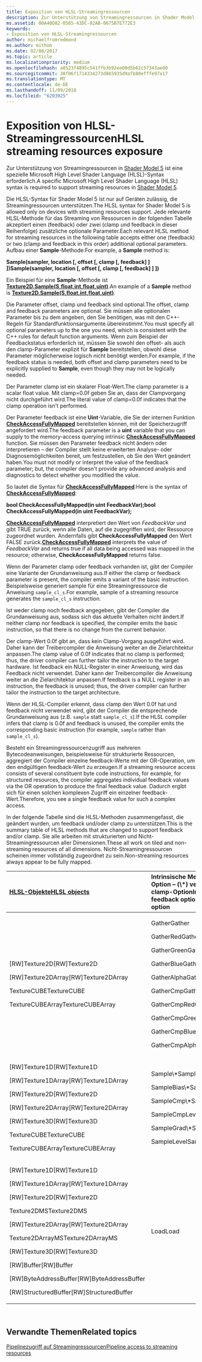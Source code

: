 ```yaml
---
title: Exposition von HLSL-Streamingressourcen
description: Zur Unterstützung von Streamingressourcen in Shader Model 5 ist eine spezielle Microsoft High Level Shader Language (HLSL)-Syntax erforderlich.
ms.assetid: 00A40D82-0565-43DC-82AB-0675B7E772E3
keywords:
- Exposition von HLSL-Streamingressourcen
author: michaelfromredmond
ms.author: mithom
ms.date: 02/08/2017
ms.topic: article
ms.localizationpriority: medium
ms.openlocfilehash: a8523f4895c541ffb3b92ee00d5b62c57343ae00
ms.sourcegitcommit: 38f06f1714334273d865935d9afb80efffe97a17
ms.translationtype: MT
ms.contentlocale: de-DE
ms.lasthandoff: 11/09/2018
ms.locfileid: "6203925"
---
```

# <a name="hlsl-streaming-resources-exposure"></a><span data-ttu-id="11b19-104">Exposition von HLSL-Streamingressourcen</span><span class="sxs-lookup"><span data-stu-id="11b19-104">HLSL streaming resources exposure</span></span>


<span data-ttu-id="11b19-105">Zur Unterstützung von Streamingressourcen in [Shader Model 5](https://msdn.microsoft.com/library/windows/desktop/ff471356) ist eine spezielle Microsoft High Level Shader Language (HLSL)-Syntax erforderlich.</span><span class="sxs-lookup"><span data-stu-id="11b19-105">A specific Microsoft High Level Shader Language (HLSL) syntax is required to support streaming resources in [Shader Model 5](https://msdn.microsoft.com/library/windows/desktop/ff471356).</span></span>

<span data-ttu-id="11b19-106">Die HLSL-Syntax für Shader Model 5 ist nur auf Geräten zulässig, die Streamingressourcen unterstützen.</span><span class="sxs-lookup"><span data-stu-id="11b19-106">The HLSL syntax for Shader Model 5 is allowed only on devices with streaming resources support.</span></span> <span data-ttu-id="11b19-107">Jede relevante HLSL-Methode für das Streaming von Ressourcen in der folgenden Tabelle akzeptiert einen (feedback) oder zwei (clamp und feedback in dieser Reihenfolge) zusätzliche optionale Parameter.</span><span class="sxs-lookup"><span data-stu-id="11b19-107">Each relevant HLSL method for streaming resources in the following table accepts either one (feedback) or two (clamp and feedback in this order) additional optional parameters.</span></span> <span data-ttu-id="11b19-108">Aufbau einer **Sample**-Methode:</span><span class="sxs-lookup"><span data-stu-id="11b19-108">For example, a **Sample** method is:</span></span>

**<span data-ttu-id="11b19-109">Sample(sampler, location \[, offset \[, clamp \[, feedback\] \] \])</span><span class="sxs-lookup"><span data-stu-id="11b19-109">Sample(sampler, location \[, offset \[, clamp \[, feedback\] \] \])</span></span>**

<span data-ttu-id="11b19-110">Ein Beispiel für eine **Sample**-Methode ist [**Texture2D.Sample(S,float,int,float,uint)**](https://msdn.microsoft.com/library/windows/desktop/dn393787).</span><span class="sxs-lookup"><span data-stu-id="11b19-110">An example of a **Sample** method is [**Texture2D.Sample(S,float,int,float,uint)**](https://msdn.microsoft.com/library/windows/desktop/dn393787).</span></span>

<span data-ttu-id="11b19-111">Die Parameter offset, clamp und feedback sind optional.</span><span class="sxs-lookup"><span data-stu-id="11b19-111">The offset, clamp and feedback parameters are optional.</span></span> <span data-ttu-id="11b19-112">Sie müssen alle optionalen Parameter bis zu dem angeben, den Sie benötigen, was mit den C++- Regeln für Standardfunktionsargumente übereinstimmt.</span><span class="sxs-lookup"><span data-stu-id="11b19-112">You must specify all optional parameters up to the one you need, which is consistent with the C++ rules for default function arguments.</span></span> <span data-ttu-id="11b19-113">Wenn zum Beispiel der Feedbackstatus erforderlich ist, müssen Sie sowohl den offset- als auch den clamp-Parameter explizit für **Sample** bereitstellen, obwohl diese Parameter möglicherweise logisch nicht benötigt werden.</span><span class="sxs-lookup"><span data-stu-id="11b19-113">For example, if the feedback status is needed, both offset and clamp parameters need to be explicitly supplied to **Sample**, even though they may not be logically needed.</span></span>

<span data-ttu-id="11b19-114">Der Parameter clamp ist ein skalarer Float-Wert.</span><span class="sxs-lookup"><span data-stu-id="11b19-114">The clamp parameter is a scalar float value.</span></span> <span data-ttu-id="11b19-115">Mit clamp=0.0f geben Sie an, dass der Clampvorgang nicht durchgeführt wird.</span><span class="sxs-lookup"><span data-stu-id="11b19-115">The literal value of clamp=0.0f indicates that the clamp operation isn't performed.</span></span>

<span data-ttu-id="11b19-116">Der Parameter feedback ist eine **Uint**-Variable, die Sie der internen Funktion [**CheckAccessFullyMapped**](https://msdn.microsoft.com/library/windows/desktop/dn292083) bereitstellen können, mit der Speicherzugriff angefordert wird.</span><span class="sxs-lookup"><span data-stu-id="11b19-116">The feedback parameter is a **uint** variable that you can supply to the memory-access querying intrinsic [**CheckAccessFullyMapped**](https://msdn.microsoft.com/library/windows/desktop/dn292083) function.</span></span> <span data-ttu-id="11b19-117">Sie müssen den Parameter feedback nicht ändern oder interpretieren – der Compiler stellt keine erweiterten Analyse- oder Diagnosemöglichkeiten bereit, um festzustellen, ob Sie den Wert geändert haben.</span><span class="sxs-lookup"><span data-stu-id="11b19-117">You must not modify or interpret the value of the feedback parameter; but, the compiler doesn't provide any advanced analysis and diagnostics to detect whether you modified the value.</span></span>

<span data-ttu-id="11b19-118">So lautet die Syntax für [**CheckAccessFullyMapped**](https://msdn.microsoft.com/library/windows/desktop/dn292083):</span><span class="sxs-lookup"><span data-stu-id="11b19-118">Here is the syntax of [**CheckAccessFullyMapped**](https://msdn.microsoft.com/library/windows/desktop/dn292083):</span></span>

**<span data-ttu-id="11b19-119">bool CheckAccessFullyMapped(in uint FeedbackVar);</span><span class="sxs-lookup"><span data-stu-id="11b19-119">bool CheckAccessFullyMapped(in uint FeedbackVar);</span></span>**

<span data-ttu-id="11b19-120">[**CheckAccessFullyMapped**](https://msdn.microsoft.com/library/windows/desktop/dn292083) interpretiert den Wert von *FeedbackVar* und gibt TRUE zurück, wenn alle Daten, auf die zugegriffen wird, der Ressource zugeordnet wurden. Andernfalls gibt **CheckAccessFullyMapped** den Wert FALSE zurück.</span><span class="sxs-lookup"><span data-stu-id="11b19-120">[**CheckAccessFullyMapped**](https://msdn.microsoft.com/library/windows/desktop/dn292083) interprets the value of *FeedbackVar* and returns true if all data being accessed was mapped in the resource; otherwise, **CheckAccessFullyMapped** returns false.</span></span>

<span data-ttu-id="11b19-121">Wenn der Parameter clamp oder feedback vorhanden ist, gibt der Compiler eine Variante der Grundanweisung aus.</span><span class="sxs-lookup"><span data-stu-id="11b19-121">If either the clamp or feedback parameter is present, the compiler emits a variant of the basic instruction.</span></span> <span data-ttu-id="11b19-122">Beispielsweise generiert sample für eine Streamingressource die Anweisung `sample_cl_s`.</span><span class="sxs-lookup"><span data-stu-id="11b19-122">For example, sample of a streaming resource generates the `sample_cl_s` instruction.</span></span>

<span data-ttu-id="11b19-123">Ist weder clamp noch feedback angegeben, gibt der Compiler die Grundanweisung aus, sodass sich das aktuelle Verhalten nicht ändert.</span><span class="sxs-lookup"><span data-stu-id="11b19-123">If neither clamp nor feedback is specified, the compiler emits the basic instruction, so that there is no change from the current behavior.</span></span>

<span data-ttu-id="11b19-124">Der clamp-Wert 0.0f gibt an, dass kein Clamp-Vorgang ausgeführt wird. Daher kann der Treibercompiler die Anweisung weiter an die Zielarchitektur anpassen.</span><span class="sxs-lookup"><span data-stu-id="11b19-124">The clamp value of 0.0f indicates that no clamp is performed; thus, the driver compiler can further tailor the instruction to the target hardware.</span></span> <span data-ttu-id="11b19-125">Ist feedback ein NULL-Register in einer Anweisung, wird das Feedback nicht verwendet. Daher kann der Treibercompiler die Anweisung weiter an die Zielarchitektur anpassen.</span><span class="sxs-lookup"><span data-stu-id="11b19-125">If feedback is a NULL register in an instruction, the feedback is unused; thus, the driver compiler can further tailor the instruction to the target architecture.</span></span>

<span data-ttu-id="11b19-126">Wenn der HLSL-Compiler erkennt, dass clamp den Wert 0.0f hat und feedback nicht verwendet wird, gibt der Compiler die entsprechende Grundanweisung aus (z.B. `sample` statt `sample_cl_s`).</span><span class="sxs-lookup"><span data-stu-id="11b19-126">If the HLSL compiler infers that clamp is 0.0f and feedback is unused, the compiler emits the corresponding basic instruction (for example, `sample` rather than `sample_cl_s`).</span></span>

<span data-ttu-id="11b19-127">Besteht ein Streamingressourcenzugriff aus mehreren Bytecodeanweisungen, beispielsweise für strukturierte Ressourcen, aggregiert der Compiler einzelne feedback-Werte mit der OR-Operation, um den endgültigen feedback-Wert zu erzeugen.</span><span class="sxs-lookup"><span data-stu-id="11b19-127">If a streaming resource access consists of several constituent byte code instructions, for example, for structured resources, the compiler aggregates individual feedback values via the OR operation to produce the final feedback value.</span></span> <span data-ttu-id="11b19-128">Dadurch ergibt sich für einen solchen komplexen Zugriff ein einzelner feedback-Wert.</span><span class="sxs-lookup"><span data-stu-id="11b19-128">Therefore, you see a single feedback value for such a complex access.</span></span>

<span data-ttu-id="11b19-129">In der folgende Tabelle sind die HLSL-Methoden zusammengefasst, die geändert wurden, um feedback und/oder clamp zu unterstützen.</span><span class="sxs-lookup"><span data-stu-id="11b19-129">This is the summary table of HLSL methods that are changed to support feedback and/or clamp.</span></span> <span data-ttu-id="11b19-130">Sie alle arbeiten mit strukturierten und Nicht-Streamingressourcen aller Dimensionen.</span><span class="sxs-lookup"><span data-stu-id="11b19-130">These all work on tiled and non-streaming resources of all dimensions.</span></span> <span data-ttu-id="11b19-131">Nicht-Streamingressourcen scheinen immer vollständig zugeordnet zu sein.</span><span class="sxs-lookup"><span data-stu-id="11b19-131">Non-streaming resources always appear to be fully mapped.</span></span>

<table>
<colgroup>
<col width="50%" />
<col width="50%" />
</colgroup>
<thead>
<tr class="header">
<th align="left"><a href="https://msdn.microsoft.com/library/windows/desktop/ff471359"><span data-ttu-id="11b19-132">HLSL-Objekte</span><span class="sxs-lookup"><span data-stu-id="11b19-132">HLSL objects</span></span></a> </th>
<th align="left"><span data-ttu-id="11b19-133">Intrinsische Methoden mit feedback-Option – (\*) verfügt auch über die clamp-Option</span><span class="sxs-lookup"><span data-stu-id="11b19-133">Intrinsic methods with feedback option (\*) - also has clamp option</span></span></th>
</tr>
</thead>
<tbody>
<tr class="odd">
<td align="left"><p><span data-ttu-id="11b19-134">[RW]Texture2D</span><span class="sxs-lookup"><span data-stu-id="11b19-134">[RW]Texture2D</span></span></p>
<p><span data-ttu-id="11b19-135">[RW]Texture2DArray</span><span class="sxs-lookup"><span data-stu-id="11b19-135">[RW]Texture2DArray</span></span></p>
<p><span data-ttu-id="11b19-136">TextureCUBE</span><span class="sxs-lookup"><span data-stu-id="11b19-136">TextureCUBE</span></span></p>
<p><span data-ttu-id="11b19-137">TextureCUBEArray</span><span class="sxs-lookup"><span data-stu-id="11b19-137">TextureCUBEArray</span></span></p></td>
<td align="left"><p><span data-ttu-id="11b19-138">Gather</span><span class="sxs-lookup"><span data-stu-id="11b19-138">Gather</span></span></p>
<p><span data-ttu-id="11b19-139">GatherRed</span><span class="sxs-lookup"><span data-stu-id="11b19-139">GatherRed</span></span></p>
<p><span data-ttu-id="11b19-140">GatherGreen</span><span class="sxs-lookup"><span data-stu-id="11b19-140">GatherGreen</span></span></p>
<p><span data-ttu-id="11b19-141">GatherBlue</span><span class="sxs-lookup"><span data-stu-id="11b19-141">GatherBlue</span></span></p>
<p><span data-ttu-id="11b19-142">GatherAlpha</span><span class="sxs-lookup"><span data-stu-id="11b19-142">GatherAlpha</span></span></p>
<p><span data-ttu-id="11b19-143">GatherCmp</span><span class="sxs-lookup"><span data-stu-id="11b19-143">GatherCmp</span></span></p>
<p><span data-ttu-id="11b19-144">GatherCmpRed</span><span class="sxs-lookup"><span data-stu-id="11b19-144">GatherCmpRed</span></span></p>
<p><span data-ttu-id="11b19-145">GatherCmpGreen</span><span class="sxs-lookup"><span data-stu-id="11b19-145">GatherCmpGreen</span></span></p>
<p><span data-ttu-id="11b19-146">GatherCmpBlue</span><span class="sxs-lookup"><span data-stu-id="11b19-146">GatherCmpBlue</span></span></p>
<p><span data-ttu-id="11b19-147">GatherCmpAlpha</span><span class="sxs-lookup"><span data-stu-id="11b19-147">GatherCmpAlpha</span></span></p></td>
</tr>
<tr class="even">
<td align="left"><p><span data-ttu-id="11b19-148">[RW]Texture1D</span><span class="sxs-lookup"><span data-stu-id="11b19-148">[RW]Texture1D</span></span></p>
<p><span data-ttu-id="11b19-149">[RW]Texture1DArray</span><span class="sxs-lookup"><span data-stu-id="11b19-149">[RW]Texture1DArray</span></span></p>
<p><span data-ttu-id="11b19-150">[RW]Texture2D</span><span class="sxs-lookup"><span data-stu-id="11b19-150">[RW]Texture2D</span></span></p>
<p><span data-ttu-id="11b19-151">[RW]Texture2DArray</span><span class="sxs-lookup"><span data-stu-id="11b19-151">[RW]Texture2DArray</span></span></p>
<p><span data-ttu-id="11b19-152">[RW]Texture3D</span><span class="sxs-lookup"><span data-stu-id="11b19-152">[RW]Texture3D</span></span></p>
<p><span data-ttu-id="11b19-153">TextureCUBE</span><span class="sxs-lookup"><span data-stu-id="11b19-153">TextureCUBE</span></span></p>
<p><span data-ttu-id="11b19-154">TextureCUBEArray</span><span class="sxs-lookup"><span data-stu-id="11b19-154">TextureCUBEArray</span></span></p></td>
<td align="left"><p><span data-ttu-id="11b19-155">Sample\*</span><span class="sxs-lookup"><span data-stu-id="11b19-155">Sample\*</span></span></p>
<p><span data-ttu-id="11b19-156">SampleBias\*</span><span class="sxs-lookup"><span data-stu-id="11b19-156">SampleBias\*</span></span></p>
<p><span data-ttu-id="11b19-157">SampleCmp\*</span><span class="sxs-lookup"><span data-stu-id="11b19-157">SampleCmp\*</span></span></p>
<p><span data-ttu-id="11b19-158">SampleCmpLevelZero</span><span class="sxs-lookup"><span data-stu-id="11b19-158">SampleCmpLevelZero</span></span></p>
<p><span data-ttu-id="11b19-159">SampleGrad\*</span><span class="sxs-lookup"><span data-stu-id="11b19-159">SampleGrad\*</span></span></p>
<p><span data-ttu-id="11b19-160">SampleLevel</span><span class="sxs-lookup"><span data-stu-id="11b19-160">SampleLevel</span></span></p></td>
</tr>
<tr class="odd">
<td align="left"><p><span data-ttu-id="11b19-161">[RW]Texture1D</span><span class="sxs-lookup"><span data-stu-id="11b19-161">[RW]Texture1D</span></span></p>
<p><span data-ttu-id="11b19-162">[RW]Texture1DArray</span><span class="sxs-lookup"><span data-stu-id="11b19-162">[RW]Texture1DArray</span></span></p>
<p><span data-ttu-id="11b19-163">[RW]Texture2D</span><span class="sxs-lookup"><span data-stu-id="11b19-163">[RW]Texture2D</span></span></p>
<p><span data-ttu-id="11b19-164">Texture2DMS</span><span class="sxs-lookup"><span data-stu-id="11b19-164">Texture2DMS</span></span></p>
<p><span data-ttu-id="11b19-165">[RW]Texture2DArray</span><span class="sxs-lookup"><span data-stu-id="11b19-165">[RW]Texture2DArray</span></span></p>
<p><span data-ttu-id="11b19-166">Texture2DArrayMS</span><span class="sxs-lookup"><span data-stu-id="11b19-166">Texture2DArrayMS</span></span></p>
<p><span data-ttu-id="11b19-167">[RW]Texture3D</span><span class="sxs-lookup"><span data-stu-id="11b19-167">[RW]Texture3D</span></span></p>
<p><span data-ttu-id="11b19-168">[RW]Buffer</span><span class="sxs-lookup"><span data-stu-id="11b19-168">[RW]Buffer</span></span></p>
<p><span data-ttu-id="11b19-169">[RW]ByteAddressBuffer</span><span class="sxs-lookup"><span data-stu-id="11b19-169">[RW]ByteAddressBuffer</span></span></p>
<p><span data-ttu-id="11b19-170">[RW]StructuredBuffer</span><span class="sxs-lookup"><span data-stu-id="11b19-170">[RW]StructuredBuffer</span></span></p></td>
<td align="left"><span data-ttu-id="11b19-171">Load</span><span class="sxs-lookup"><span data-stu-id="11b19-171">Load</span></span></td>
</tr>
</tbody>
</table>

 

## <a name="span-idrelated-topicsspanrelated-topics"></a><span data-ttu-id="11b19-172"><span id="related-topics"></span>Verwandte Themen</span><span class="sxs-lookup"><span data-stu-id="11b19-172"><span id="related-topics"></span>Related topics</span></span>


[<span data-ttu-id="11b19-173">Pipelinezugriff auf Streamingressourcen</span><span class="sxs-lookup"><span data-stu-id="11b19-173">Pipeline access to streaming resources</span></span>](pipeline-access-to-streaming-resources.md)

 

 




